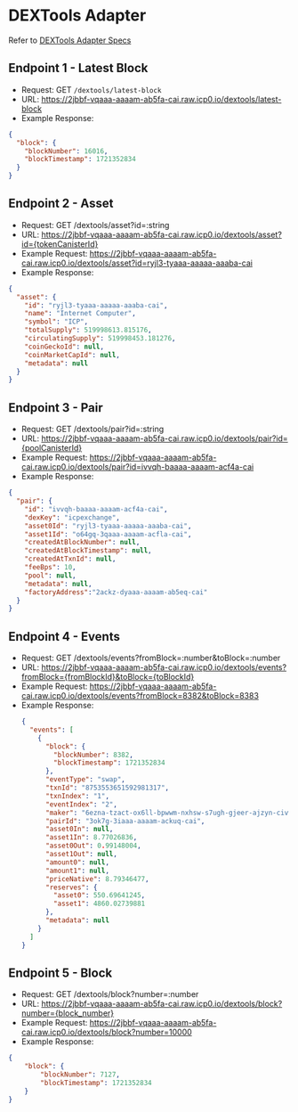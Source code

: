 # DEXTools Adapter
Refer to [DEXTools Adapter Specs](https://github.com/dextools-io/api-contracts/tree/main/http-adapter)

## Endpoint 1 - Latest Block
* Request: GET `/dextools/latest-block`
* URL: https://2jbbf-vqaaa-aaaam-ab5fa-cai.raw.icp0.io/dextools/latest-block
* Example Response:
```json
{
  "block": {
    "blockNumber": 16016,
    "blockTimestamp": 1721352834
  }
}
```
## Endpoint 2 - Asset
* Request: GET /dextools/asset?id=:string
* URL: https://2jbbf-vqaaa-aaaam-ab5fa-cai.raw.icp0.io/dextools/asset?id={tokenCanisterId}
* Example Request: https://2jbbf-vqaaa-aaaam-ab5fa-cai.raw.icp0.io/dextools/asset?id=ryjl3-tyaaa-aaaaa-aaaba-cai
* Example Response: 
```json
{
  "asset": {
    "id": "ryjl3-tyaaa-aaaaa-aaaba-cai",
    "name": "Internet Computer",
    "symbol": "ICP",
    "totalSupply": 519998613.815176,
    "circulatingSupply": 519998453.181276,
    "coinGeckoId": null,
    "coinMarketCapId": null,
    "metadata": null
  }
}
```

## Endpoint 3 - Pair
* Request: GET /dextools/pair?id=:string
* URL: https://2jbbf-vqaaa-aaaam-ab5fa-cai.raw.icp0.io/dextools/pair?id={poolCanisterId}
* Example Request: https://2jbbf-vqaaa-aaaam-ab5fa-cai.raw.icp0.io/dextools/pair?id=ivvqh-baaaa-aaaam-acf4a-cai
* Example Response:
```json
{
  "pair": {
    "id": "ivvqh-baaaa-aaaam-acf4a-cai",
    "dexKey": "icpexchange",
    "asset0Id": "ryjl3-tyaaa-aaaaa-aaaba-cai",
    "asset1Id": "o64gq-3qaaa-aaaam-acfla-cai",
    "createdAtBlockNumber": null,
    "createdAtBlockTimestamp": null,
    "createdAtTxnId": null,
    "feeBps": 10,
    "pool": null,
    "metadata": null,
    "factoryAddress":"2ackz-dyaaa-aaaam-ab5eq-cai"
  }
}
```

## Endpoint 4 - Events
* Request: GET /dextools/events?fromBlock=:number&toBlock=:number
* URL: https://2jbbf-vqaaa-aaaam-ab5fa-cai.raw.icp0.io/dextools/events?fromBlock={fromBlockId}&toBlock={toBlockId}
* Example Request: https://2jbbf-vqaaa-aaaam-ab5fa-cai.raw.icp0.io/dextools/events?fromBlock=8382&toBlock=8383
* Example Response:
  ```json
  {
    "events": [
      {
        "block": {
          "blockNumber": 8382,
          "blockTimestamp": 1721352834
        },
        "eventType": "swap",
        "txnId": "8753553651592981317",
        "txnIndex": "1",
        "eventIndex": "2",
        "maker": "6ezna-tzact-ox6ll-bpwwm-nxhsw-s7ugh-gjeer-ajzyn-civw5-5hnod-tae",
        "pairId": "3ok7g-3iaaa-aaaam-ackuq-cai",
        "asset0In": null,
        "asset1In": 8.77026836,
        "asset0Out": 0.99148004,
        "asset1Out": null,
        "amount0": null,
        "amount1": null,
        "priceNative": 8.79346477,
        "reserves": {
          "asset0": 550.69641245,
          "asset1": 4860.02739881
        },
        "metadata": null
      }
    ]
  }
  ```


## Endpoint 5 - Block
* Request: GET /dextools/block?number=:number
* URL: https://2jbbf-vqaaa-aaaam-ab5fa-cai.raw.icp0.io/dextools/block?number={block_number}
* Example Request: https://2jbbf-vqaaa-aaaam-ab5fa-cai.raw.icp0.io/dextools/block?number=10000
* Example Response:
```json
{
    "block": {
        "blockNumber": 7127,
        "blockTimestamp": 1721352834
    }
}
```
